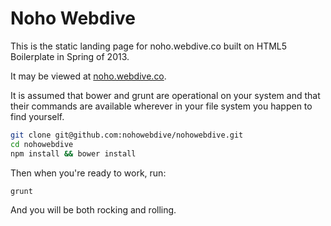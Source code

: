 # Noho Webdive

This is the static landing page for noho.webdive.co built on HTML5 Boilerplate in Spring of 2013.

It may be viewed at [noho.webdive.co](http://noho.webdive.co).

It is assumed that bower and grunt are operational on your system and that their commands are available wherever in your file system you happen to find yourself.

```bash
git clone git@github.com:nohowebdive/nohowebdive.git
cd nohowebdive
npm install && bower install
```

Then when you're ready to work, run:

`grunt`

And you will be both rocking and rolling.